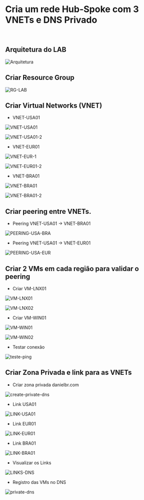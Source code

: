 # Cria um rede Hub-Spoke com 3 VNETs e DNS Privado

&nbsp;
&nbsp;
&nbsp;
&nbsp;
&nbsp;

## Arquitetura do LAB

![Arquitetura](https://github.com/danielmagevski/azure-labs/assets/10622331/182fc597-6e07-4949-bd62-4fda465cf388)

## Criar Resource Group

![RG-LAB](https://github.com/danielmagevski/azure-labs/assets/10622331/68c8651f-54cf-469a-b601-f42a23cb45d4)


## Criar Virtual Networks (VNET)

* VNET-USA01
  
![VNET-USA01](https://github.com/danielmagevski/azure-labs/assets/10622331/40bb7611-2628-411b-9053-04efdbfc4e86)

![VNET-USA01-2](https://github.com/danielmagevski/azure-labs/assets/10622331/2545fbd0-1669-4b24-a6e3-80d82096d882)

* VNET-EUR01

![VNET-EUR-1](https://github.com/danielmagevski/azure-labs/assets/10622331/2a60d23e-55a1-44c1-ab50-be6e8f874db0)

![VNET-EUR01-2](https://github.com/danielmagevski/azure-labs/assets/10622331/1dd811e8-0306-4595-9b1b-2cd6e305e353)

* VNET-BRA01

![VNET-BRA01](https://github.com/danielmagevski/azure-labs/assets/10622331/f555e78d-ce44-479b-a797-164f29383df3)

![VNET-BRA01-2](https://github.com/danielmagevski/azure-labs/assets/10622331/9e98623e-e5ed-4ad5-acdb-859a963736fb)

## Criar peering entre VNETs.

* Peering VNET-USA01 -> VNET-BRA01

![PEERING-USA-BRA](https://github.com/danielmagevski/azure-labs/assets/10622331/04746ff5-9651-482f-9c4d-37986819810a)

* Peering VNET-USA01 -> VNET-EUR01

![PEERING-USA-EUR](https://github.com/danielmagevski/azure-labs/assets/10622331/f62ace80-5264-4eb9-9ffe-3efb1d861892)

## Criar 2 VMs em cada região para validar o peering

* Criar VM-LNX01

![VM-LNX01](https://github.com/danielmagevski/azure-labs/assets/10622331/14fb7b62-70d3-4ce4-b521-250b6b8b72ac)

![VM-LNX02](https://github.com/danielmagevski/azure-labs/assets/10622331/9f0036c5-8fc7-44dd-ae64-0af27ab78479)

* Criar VM-WIN01

![VM-WIN01](https://github.com/danielmagevski/azure-labs/assets/10622331/e3e8114d-ef06-4304-8a05-aaa7d9c689cc)

![VM-WIN02](https://github.com/danielmagevski/azure-labs/assets/10622331/5b90bc74-c67e-43cb-861b-22b68a1c0599)

* Testar conexão

![teste-ping](https://github.com/danielmagevski/azure-labs/assets/10622331/f2c0f21e-1f37-4698-a778-1c333b941a13)


## Criar Zona Privada e link para as VNETs

* Criar zona privada danielbr.com

![create-private-dns](https://github.com/danielmagevski/azure-labs/assets/10622331/27c4ae34-f120-488e-944c-73950a586f69)

* Link USA01

![LINK-USA01](https://github.com/danielmagevski/azure-labs/assets/10622331/79b5ab32-327d-49a9-9d92-020163fe506d)

* Link EUR01

![LINK-EUR01](https://github.com/danielmagevski/azure-labs/assets/10622331/934e0e62-a531-4af0-8266-4d49cd5e211c)

* Link BRA01

![LINK-BRA01](https://github.com/danielmagevski/azure-labs/assets/10622331/31ff616e-5d64-40e9-a77c-e40a2aa924d1)

* Visualizar os Links

![LINKS-DNS](https://github.com/danielmagevski/azure-labs/assets/10622331/fc4ce250-6f7e-428c-ab81-90aafd9830ae)


* Registro das VMs no DNS

![private-dns](https://github.com/danielmagevski/azure-labs/assets/10622331/a6b6dd3e-aacf-42b9-850b-64916f953826)



